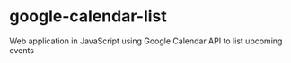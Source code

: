 # google-calendar-list
Web application in JavaScript using Google Calendar API to list upcoming events

